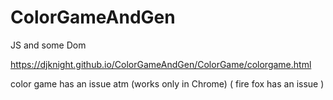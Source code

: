 # ColorGameAndGen
JS and some Dom

https://djknight.github.io/ColorGameAndGen/ColorGame/colorgame.html

color game has an issue atm (works only in Chrome) ( fire fox has an issue )
